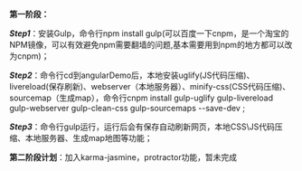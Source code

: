 **第一阶段：** 

**_Step1_**：安装Gulp，命令行npm install gulp(可以百度一下cnpm，是一个淘宝的NPM镜像，可以有效避免npm需要翻墙的问题,基本需要用到npm的地方都可以改为cnpm)；

**_Step2_**：命令行cd到angularDemo后，本地安装uglify(JS代码压缩)、livereload(保存刷新)、webserver（本地服务器）、minify-css(CSS代码压缩)、sourcemap（生成map），命令行cnpm install gulp-uglify gulp-livereload gulp-webserver gulp-clean-css gulp-sourcemaps --save-dev ;

**_Step3_**：命令行gulp运行，运行后会有保存自动刷新网页，本地CSS\JS代码压缩、本地服务器、生成map地图等功能；

**第二阶段计划**：加入karma-jasmine，protractor功能，暂未完成